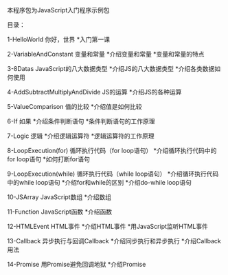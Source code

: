 本程序包为JavaScript入门程序示例包


目录：

1-HelloWorld 你好，世界
    *入门第一课

2-VariableAndConstant 变量和常量
    *介绍变量和常量
    *变量和常量的特点

3-8Datas JavaScript的八大数据类型
    *介绍JS的八大数据类型
    *介绍各类数据如何使用

4-AddSubtractMultiplyAndDivide JS的运算
    *介绍JS的各种运算

5-ValueComparison 值的比较
    *介绍值是如何比较

6-If 如果
    *介绍条件判断语句
    *条件判断语句的工作原理

7-Logic 逻辑
    *介绍逻辑运算符
    *逻辑运算符的工作原理

8-LoopExecution(for) 循环执行代码（for loop语句）
    *介绍循环执行代码中的for loop语句
    *如何打断for语句

9-LoopExecution(while) 循环执行代码（while loop语句）
    *介绍循环执行代码中的while loop语句
    *介绍for和while的区别
    *介绍do-while loop语句

10-JSArray JavaScript数组
    *介绍数组

11-Function JavaScript函数
    *介绍函数

12-HTMLEvent HTML事件
    *介绍HTML事件
    *用JavaScript监听HTML事件

13-Callback 异步执行与回调Callback
    *介绍同步执行和异步执行
    *介绍Callback用法

14-Promise 用Promise避免回调地狱
    *介绍Promise